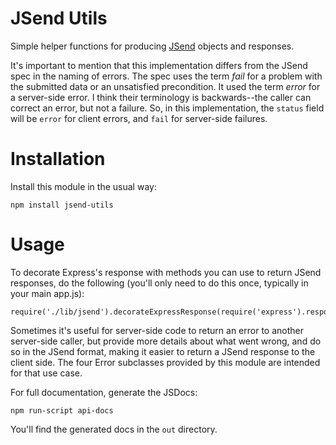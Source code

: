 JSend Utils
===========

Simple helper functions for producing [JSend](http://labs.omniti.com/labs/jsend) objects and responses. 

It's important to mention that this implementation differs from the JSend spec in the naming of errors.  The spec uses the term *fail* for a problem with the submitted data or an unsatisfied precondition.  It used the term *error* for a server-side error. I think their terminology is backwards--the caller can correct an error, but not a failure. So, in this implementation, the `status` field will be `error` for client errors, and `fail` for server-side failures. 

Installation
================================

Install this module in the usual way:

    npm install jsend-utils
        
Usage
================================

To decorate Express's response with methods you can use to return JSend responses, do the following (you'll only need
to do this once, typically in your main app.js):

    require('./lib/jsend').decorateExpressResponse(require('express').response);
        
Sometimes it's useful for server-side code to return an error to another server-side caller, but provide more details about what went wrong, and do so in the JSend format, making it easier to return a JSend response to the client side.  The four Error subclasses provided by this module are intended for that use case.
 
For full documentation, generate the JSDocs:

    npm run-script api-docs
    
You'll find the generated docs in the `out` directory.